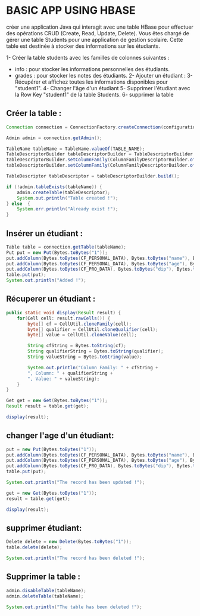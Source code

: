# BASIC APP USING HBASE 
créer une application Java qui interagit avec une table HBase pour effectuer des opérations CRUD (Create, Read, Update, Delete). Vous êtes chargé de gérer une table Students pour une application de gestion scolaire. Cette table est destinée à stocker des informations sur les étudiants.

1-  Créer la table students avec les familles de colonnes suivantes :
- info : pour stocker les informations personnelles des étudiants.
- grades : pour stocker les notes des étudiants.
2- Ajouter un étudiant :
3- Récupérer et affichez  toutes les informations disponibles pour "student1".
4- Changer l'âge d'un étudiant
5- Supprimer l'étudiant avec la Row Key "student1" de la table Students.
6- supprimer la table
## Créer la  table :

````java
Connection connection = ConnectionFactory.createConnection(configuration);

Admin admin = connection.getAdmin();

TableName tableName = TableName.valueOf(TABLE_NAME);
TableDescriptorBuilder tableDescriptorBuilder = TableDescriptorBuilder.newBuilder(tableName);
tableDescriptorBuilder.setColumnFamily(ColumnFamilyDescriptorBuilder.of(CF_PERSONAL_DATA));
tableDescriptorBuilder.setColumnFamily(ColumnFamilyDescriptorBuilder.of(CF_PRO_DATA));

TableDescriptor tableDescriptor = tableDescriptorBuilder.build();

if (!admin.tableExists(tableName)) {
    admin.createTable(tableDescriptor);
    System.out.println("Table created !");
} else  {
    System.err.println("Already exist !");
}
````

## Insérer un étudiant :
````java
Table table = connection.getTable(tableName);
Put put = new Put(Bytes.toBytes("1"));
put.addColumn(Bytes.toBytes(CF_PERSONAL_DATA), Bytes.toBytes("name"), Bytes.toBytes("Maryam"));
put.addColumn(Bytes.toBytes(CF_PERSONAL_DATA), Bytes.toBytes("age"), Bytes.toBytes("21"));
put.addColumn(Bytes.toBytes(CF_PRO_DATA), Bytes.toBytes("dip"), Bytes.toBytes("BDCC ing"));
table.put(put);
System.out.println("Added !");
````

## Récuperer un étudiant :
````java
public static void display(Result result) {
    for(Cell cell: result.rawCells()) {
        byte[] cf = CellUtil.cloneFamily(cell);
        byte[] qualifier = CellUtil.cloneQualifier(cell);
        byte[] value = CellUtil.cloneValue(cell);

        String cfString = Bytes.toString(cf);
        String qualifierString = Bytes.toString(qualifier);
        String valueString = Bytes.toString(value);

        System.out.println("Column Family: " + cfString +
        ", Column: " + qualifierString +
        ", Value: " + valueString);
    }
}

Get get = new Get(Bytes.toBytes("1"));
Result result = table.get(get);

display(result);
````

## changer l'age d'un étudiant:
````java
put = new Put(Bytes.toBytes("1"));
put.addColumn(Bytes.toBytes(CF_PERSONAL_DATA), Bytes.toBytes("name"), Bytes.toBytes("Maryam"));
put.addColumn(Bytes.toBytes(CF_PERSONAL_DATA), Bytes.toBytes("age"), Bytes.toBytes("22"));
put.addColumn(Bytes.toBytes(CF_PRO_DATA), Bytes.toBytes("dip"), Bytes.toBytes("BDCC ing"));
table.put(put);

System.out.println("The record has been updated !");

get = new Get(Bytes.toBytes("1"));
result = table.get(get);

display(result);
````

## supprimer étudiant:
````java
Delete delete = new Delete(Bytes.toBytes("1"));
table.delete(delete);

System.out.println("The record has been deleted !");
````

## Supprimer la table :
````java
admin.disableTable(tableName);
admin.deleteTable(tableName);

System.out.println("The table has been deleted !");
````
